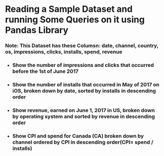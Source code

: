 # Reading a Sample Dataset and running Some Queries on it using Pandas Library


### Note: This Dataset has these Columsn: date, channel, country, os, impressions, clicks, installs, spend, revenue
- ### Show the number of impressions and clicks that occurred before the 1st of June 2017
- ### Show the number of installs that occurred in May of 2017 on iOS, broken down by date, sorted by installs in descending order
- ### Show revenue, earned on June 1, 2017 in US, broken down by operating system and sorted by revenue in descending order
- ### Show CPI and spend for Canada (CA) broken down by channel ordered by CPI in descending order(CPI= spend / installs)